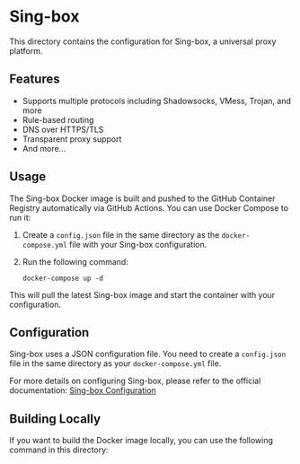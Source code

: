 # Sing-box

This directory contains the configuration for Sing-box, a universal proxy platform.

## Features

- Supports multiple protocols including Shadowsocks, VMess, Trojan, and more
- Rule-based routing
- DNS over HTTPS/TLS
- Transparent proxy support
- And more...

## Usage

The Sing-box Docker image is built and pushed to the GitHub Container Registry automatically via GitHub Actions. You can use Docker Compose to run it:

1. Create a `config.json` file in the same directory as the `docker-compose.yml` file with your Sing-box configuration.

2. Run the following command:
   ```
   docker-compose up -d
   ```

This will pull the latest Sing-box image and start the container with your configuration.

## Configuration

Sing-box uses a JSON configuration file. You need to create a `config.json` file in the same directory as your `docker-compose.yml` file.

For more details on configuring Sing-box, please refer to the official documentation: [Sing-box Configuration](https://sing-box.sagernet.org/configuration/)

## Building Locally

If you want to build the Docker image locally, you can use the following command in this directory:
